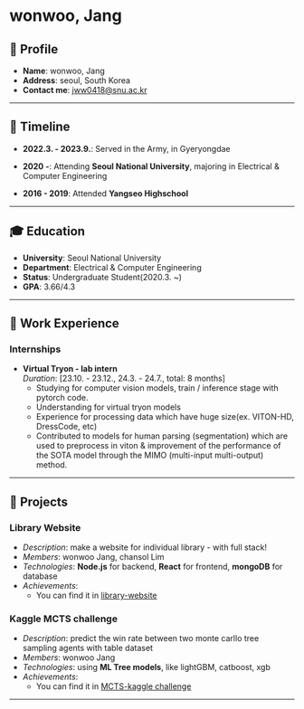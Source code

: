 # wonwoo, Jang

## 📜 Profile
- **Name**: wonwoo, Jang
- **Address**: seoul, South Korea
- **Contact me**: jww0418@snu.ac.kr

---

## 📅 Timeline

- **2022.3. - 2023.9.**: Served in the Army, in Gyeryongdae   

- **2020 -**: Attending **Seoul National University**, majoring in Electrical & Computer Engineering

- **2016 - 2019**: Attended **Yangseo Highschool**
 
---

## 🎓 Education
- **University**: Seoul National University
- **Department**: Electrical & Computer Engineering
- **Status**: Undergraduate Student(2020.3. ~)
- **GPA**: 3.66/4.3

---

## 💼 Work Experience

### Internships
- **Virtual Tryon - lab intern**    
  *Duration*: [23.10. - 23.12., 24.3. - 24.7., total: 8 months]
  - Studying for computer vision models, train / inference stage with pytorch code.
  - Understanding for virtual tryon models
  - Experience for processing data which have huge size(ex. VITON-HD, DressCode, etc)
  - Contributed to models for human parsing (segmentation) which are used to preprocess in viton & improvement of the performance of the SOTA model through the MIMO (multi-input multi-output) method.

---

## 🚀 Projects

### Library Website
- *Description*: make a website for individual library - with full stack!
- *Members*: wonwoo Jang, chansol Lim
- *Technologies*: **Node.js** for backend, **React** for frontend, **mongoDB** for database
- *Achievements*:
  - You can find it in [library-website](https://github.com/Limchansol/library-website-react)

### Kaggle MCTS challenge
- *Description*: predict the win rate between two monte carllo tree sampling agents with table dataset
- *Members*: wonwoo Jang
- *Technologies*: using **ML Tree models**, like lightGBM, catboost, xgb
- *Achievements*:
  - You can find it in [MCTS-kaggle challenge](https://github.com/wonwoo-Jang/kaggle_mcts_challenge)

---
